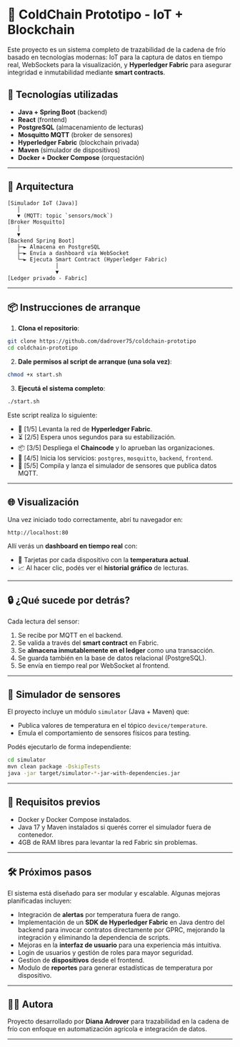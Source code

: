 
# 🧊 ColdChain Prototipo - IoT + Blockchain

Este proyecto es un sistema completo de trazabilidad de la cadena de frío basado en tecnologías modernas: IoT para la captura de datos en tiempo real, WebSockets para la visualización, y **Hyperledger Fabric** para asegurar integridad e inmutabilidad mediante **smart contracts**.

## 🚀 Tecnologías utilizadas

- **Java + Spring Boot** (backend)
- **React** (frontend)
- **PostgreSQL** (almacenamiento de lecturas)
- **Mosquitto MQTT** (broker de sensores)
- **Hyperledger Fabric** (blockchain privada)
- **Maven** (simulador de dispositivos)
- **Docker + Docker Compose** (orquestación)

---

## 🧱 Arquitectura

```text
[Simulador IoT (Java)]
   │
   ▼ (MQTT: topic `sensors/mock`)
[Broker Mosquitto]
   │
   ▼
[Backend Spring Boot]
   ├─► Almacena en PostgreSQL
   ├─► Envía a dashboard vía WebSocket
   └─► Ejecuta Smart Contract (Hyperledger Fabric)
               │
               ▼
[Ledger privado - Fabric]
````

---

## 📦 Instrucciones de arranque

1. **Clona el repositorio**:

```bash
git clone https://github.com/dadrover75/coldchain-prototipo
cd coldchain-prototipo
```

2. **Dale permisos al script de arranque (una sola vez)**:

```bash
chmod +x start.sh
```

3. **Ejecutá el sistema completo**:

```bash
./start.sh
```

Este script realiza lo siguiente:

* 📡 \[1/5] Levanta la red de **Hyperledger Fabric**.
* ⏳ \[2/5] Espera unos segundos para su estabilización.
* 📦 \[3/5] Despliega el **Chaincode** y lo aprueban las organizaciones.
* 🔗 \[4/5] Inicia los servicios: `postgres`, `mosquitto`, `backend`, `frontend`.
* 🧪 \[5/5] Compila y lanza el simulador de sensores que publica datos MQTT.

---

## 🌐 Visualización

Una vez iniciado todo correctamente, abrí tu navegador en:

```
http://localhost:80
```

Allí verás un **dashboard en tiempo real** con:

* 🔴 Tarjetas por cada dispositivo con la **temperatura actual**.
* 📈 Al hacer clic, podés ver el **historial gráfico** de lecturas.

---

## 🔒 ¿Qué sucede por detrás?

Cada lectura del sensor:

1. Se recibe por MQTT en el backend.
2. Se valida a través del **smart contract** en Fabric.
3. Se **almacena inmutablemente en el ledger** como una transacción.
4. Se guarda también en la base de datos relacional (PostgreSQL).
5. Se envía en tiempo real por WebSocket al frontend.

---

## 🧪 Simulador de sensores

El proyecto incluye un módulo `simulator` (Java + Maven) que:

* Publica valores de temperatura en el tópico `device/temperature`.
* Emula el comportamiento de sensores físicos para testing.

Podés ejecutarlo de forma independiente:

```bash
cd simulator
mvn clean package -DskipTests
java -jar target/simulator-*-jar-with-dependencies.jar
```

---

## 📌 Requisitos previos

* Docker y Docker Compose instalados.
* Java 17 y Maven instalados si querés correr el simulador fuera de contenedor.
* 4GB de RAM libres para levantar la red Fabric sin problemas.

---

## 🛠️ Próximos pasos

El sistema está diseñado para ser modular y escalable. Algunas mejoras planificadas incluyen:

* Integración de **alertas** por temperatura fuera de rango.
* Implementación de un **SDK de Hyperledger Fabric** en Java dentro del backend para invocar contratos directamente por GPRC, mejorando la integración y eliminando la dependencia de scripts.
* Mejoras en la **interfaz de usuario** para una experiencia más intuitiva.
* Login de usuarios y gestión de roles para mayor seguridad.
* Gestion de **dispositivos**  desde el frontend.
* Modulo de **reportes** para generar estadísticas de temperatura por dispositivo.

---

## 🧑‍💻 Autora

Proyecto desarrollado por **Diana Adrover** para trazabilidad en la cadena de frío con enfoque en automatización agrícola e integración de datos.

---
